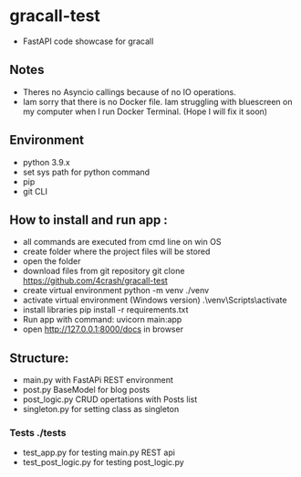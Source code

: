 # gracall-test
- FastAPI code showcase for gracall

## Notes
- Theres no Asyncio callings because of no IO operations.
- Iam sorry that there is no Docker file. Iam struggling with bluescreen on my computer when I run Docker Terminal. (Hope I will fix it soon)

## Environment
- python 3.9.x
- set sys path for python command 
- pip
- git CLI

## How to install and run app :
- all commands are executed from cmd line on win OS
- create folder where the project files will be stored 
- open the folder
- download files from git repository git clone https://github.com/4crash/gracall-test
- create virtual environment python -m venv ./venv
- activate virtual environment (Windows version) .\venv\Scripts\activate
- install libraries pip install -r requirements.txt
- Run app with command:  uvicorn main:app
- open http://127.0.0.1:8000/docs in browser

## Structure:
- main.py with FastAPi REST environment 
- post.py BaseModel for blog posts
- post_logic.py CRUD opertations with Posts list 
- singleton.py for setting class as singleton

### Tests ./tests
- test_app.py for testing main.py REST api
- test_post_logic.py for testing post_logic.py